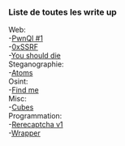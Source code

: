 ### Liste de toutes les write up

Web:<br>
-[PwnQl #1](https://github.com/Jump2Flag/write-up/blob/main/HeroCTF/web/PwnQL-1.md)<br>
-[0xSSRF](https://github.com/Jump2Flag/write-up/blob/main/HeroCTF/web/0xSSRF.md)<br>
-[You should die](https://github.com/Jump2Flag/write-up/blob/main/HeroCTF/web/You%20should%20die.md)<br>
Steganographie:<br>
-[Atoms](https://github.com/Jump2Flag/write-up/blob/main/HeroCTF/Steganographie/Atoms.md)<br>
Osint:<br>
-[Find me](https://github.com/Jump2Flag/write-up/blob/main/HeroCTF/osint/Find%20me.md)<br>
Misc:<br>
-[Cubes](https://github.com/Jump2Flag/write-up/blob/main/HeroCTF/Misc/Cubes.md)<br>
Programmation:<br>
-[Rerecaptcha v1](https://github.com/Jump2Flag/write-up/tree/main/HeroCTF/Programmation/Rerecaptcha_v1)<br>
-[Wrapper](https://github.com/Jump2Flag/write-up/tree/main/HeroCTF/Programmation/Wrapper)<br>
